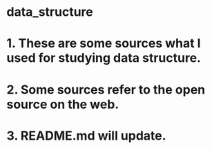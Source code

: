 # data_structure

# 1. These are some sources what I used for studying data structure.
# 2. Some sources refer to the open source on the web.
# 3. README.md will update.
